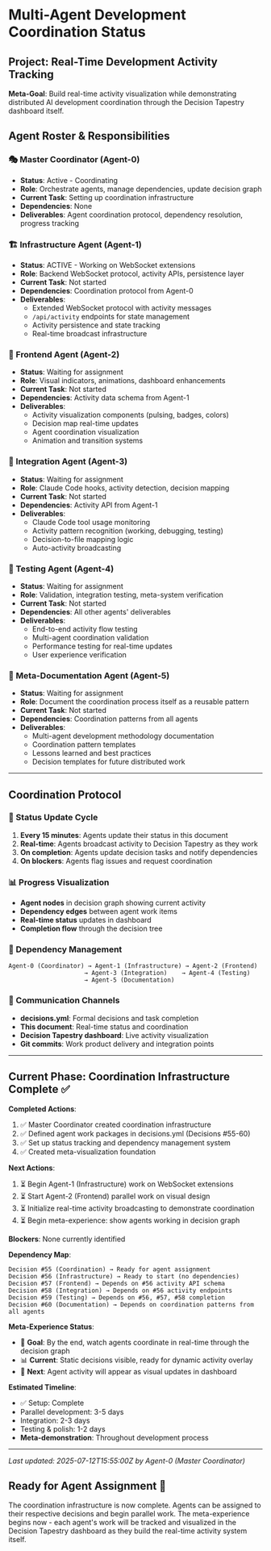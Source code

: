 # Multi-Agent Development Coordination Status

## Project: Real-Time Development Activity Tracking

**Meta-Goal**: Build real-time activity visualization while demonstrating distributed AI development coordination through the Decision Tapestry dashboard itself.

## Agent Roster & Responsibilities

### 🎭 Master Coordinator (Agent-0)
- **Status**: Active - Coordinating
- **Role**: Orchestrate agents, manage dependencies, update decision graph
- **Current Task**: Setting up coordination infrastructure
- **Dependencies**: None
- **Deliverables**: Agent coordination protocol, dependency resolution, progress tracking

### 🏗️ Infrastructure Agent (Agent-1) 
- **Status**: ACTIVE - Working on WebSocket extensions
- **Role**: Backend WebSocket protocol, activity APIs, persistence layer
- **Current Task**: Not started
- **Dependencies**: Coordination protocol from Agent-0
- **Deliverables**: 
  - Extended WebSocket protocol with activity messages
  - `/api/activity` endpoints for state management
  - Activity persistence and state tracking
  - Real-time broadcast infrastructure

### 🎨 Frontend Agent (Agent-2)
- **Status**: Waiting for assignment  
- **Role**: Visual indicators, animations, dashboard enhancements
- **Current Task**: Not started
- **Dependencies**: Activity data schema from Agent-1
- **Deliverables**:
  - Activity visualization components (pulsing, badges, colors)
  - Decision map real-time updates
  - Agent coordination visualization
  - Animation and transition systems

### 🔌 Integration Agent (Agent-3)
- **Status**: Waiting for assignment
- **Role**: Claude Code hooks, activity detection, decision mapping
- **Current Task**: Not started  
- **Dependencies**: Activity API from Agent-1
- **Deliverables**:
  - Claude Code tool usage monitoring
  - Activity pattern recognition (working, debugging, testing)
  - Decision-to-file mapping logic
  - Auto-activity broadcasting

### 🧪 Testing Agent (Agent-4)
- **Status**: Waiting for assignment
- **Role**: Validation, integration testing, meta-system verification
- **Current Task**: Not started
- **Dependencies**: All other agents' deliverables
- **Deliverables**:
  - End-to-end activity flow testing
  - Multi-agent coordination validation
  - Performance testing for real-time updates
  - User experience verification

### 📖 Meta-Documentation Agent (Agent-5)
- **Status**: Waiting for assignment
- **Role**: Document the coordination process itself as a reusable pattern
- **Current Task**: Not started
- **Dependencies**: Coordination patterns from all agents
- **Deliverables**:
  - Multi-agent development methodology documentation
  - Coordination pattern templates
  - Lessons learned and best practices
  - Decision templates for future distributed work

---

## Coordination Protocol

### 🔄 Status Update Cycle
1. **Every 15 minutes**: Agents update their status in this document
2. **Real-time**: Agents broadcast activity to Decision Tapestry as they work
3. **On completion**: Agents update decision tasks and notify dependencies
4. **On blockers**: Agents flag issues and request coordination

### 📊 Progress Visualization
- **Agent nodes** in decision graph showing current activity
- **Dependency edges** between agent work items  
- **Real-time status** updates in dashboard
- **Completion flow** through the decision tree

### 🚧 Dependency Management
```
Agent-0 (Coordinator) → Agent-1 (Infrastructure) → Agent-2 (Frontend)
                     → Agent-3 (Integration)    → Agent-4 (Testing)
                     → Agent-5 (Documentation)
```

### 📝 Communication Channels
- **decisions.yml**: Formal decisions and task completion
- **This document**: Real-time status and coordination
- **Decision Tapestry dashboard**: Live activity visualization
- **Git commits**: Work product delivery and integration points

---

## Current Phase: Coordination Infrastructure Complete ✅

**Completed Actions**:
1. ✅ Master Coordinator created coordination infrastructure
2. ✅ Defined agent work packages in decisions.yml (Decisions #55-60)
3. ✅ Set up status tracking and dependency management system
4. ✅ Created meta-visualization foundation

**Next Actions**:
1. ⏳ Begin Agent-1 (Infrastructure) work on WebSocket extensions
2. ⏳ Start Agent-2 (Frontend) parallel work on visual design
3. ⏳ Initialize real-time activity broadcasting to demonstrate coordination
4. ⏳ Begin meta-experience: show agents working in decision graph

**Blockers**: None currently identified

**Dependency Map**:
```
Decision #55 (Coordination) → Ready for agent assignment
Decision #56 (Infrastructure) → Ready to start (no dependencies)
Decision #57 (Frontend) → Depends on #56 activity API schema
Decision #58 (Integration) → Depends on #56 activity endpoints  
Decision #59 (Testing) → Depends on #56, #57, #58 completion
Decision #60 (Documentation) → Depends on coordination patterns from all agents
```

**Meta-Experience Status**: 
- 🎯 **Goal**: By the end, watch agents coordinate in real-time through the decision graph
- 📊 **Current**: Static decisions visible, ready for dynamic activity overlay
- 🔄 **Next**: Agent activity will appear as visual updates in dashboard

**Estimated Timeline**: 
- ✅ Setup: Complete
- Parallel development: 3-5 days  
- Integration: 2-3 days
- Testing & polish: 1-2 days
- **Meta-demonstration**: Throughout development process

---

*Last updated: 2025-07-12T15:55:00Z by Agent-0 (Master Coordinator)*

## Ready for Agent Assignment 🚀

The coordination infrastructure is now complete. Agents can be assigned to their respective decisions and begin parallel work. The meta-experience begins now - each agent's work will be tracked and visualized in the Decision Tapestry dashboard as they build the real-time activity system itself.